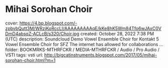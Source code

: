 # Mihai Sorohan Choir

cover: https://4.bp.blogspot.com/-zpbvbQutt3M/WRzjKoRccLI/AAAAAAAAAqE/kKe8hK5Wm84Tfo6wJAxC0VDmD4absqZ-ACLcB/s320/Choir.jpg
created: October 28, 2022 7:38 PM (UTC)
description: Soundcloud Demo     Vowel Ensemble Choir for Kontakt 5     Vowel Ensemble Choir for SFZ    The internet has allowed for collaborations ...
folder: BOOKMRKS-MTHRFCKR / MEDIA-MTHRFCKR / Audio / Pro Audio / VSTI
tags: vsti
url: http://bigcatinstruments.blogspot.com/2017/05/mihai-sorohan-choir.html?m=1